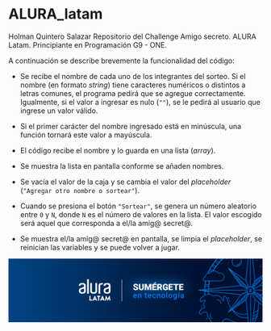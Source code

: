 # ALURA_latam

Holman Quintero Salazar
Repositorio del Challenge Amigo secreto. ALURA Latam. Principiante en Programación G9 - ONE.


A continuación se describe brevemente la funcionalidad del código:

- Se recibe el nombre de cada uno de los integrantes del sorteo. Si el nombre (en formato *string*) tiene caracteres numéricos o distintos a letras comunes, el programa pedirá que se agregue correctamente. Igualmente, si el valor a ingresar es nulo (`""`), se le pedirá al usuario que ingrese un valor válido.

- Si el primer carácter del nombre ingresado está en minúscula, una función tornará este valor a mayúscula.

- El código recibe el nombre y lo guarda en una lista (*array*).

- Se muestra la lista en pantalla conforme se añaden nombres.

- Se vacía el valor de la caja y se cambia el valor del *placeholder* (`"Agregar otro nombre o sortear"`).

- Cuando se presiona el botón `"Sortear"`, se genera un número aleatorio entre `0` y `N`, donde `N` es el número de valores en la lista. El valor escogido será aquel que corresponda a el/la amig@ secret@.

- Se muestra el/la amig@ secret@ en pantalla, se limpia el *placeholder*, se reinician las variables y se puede volver a jugar. 


![LATAM icon](https://github.com/hol1m4n/ALURA_latam/blob/main/icon_alura.jpg)

